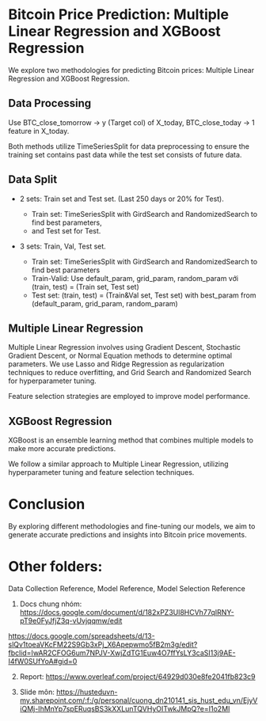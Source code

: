 # Bitcoin Price Prediction: Multiple Linear Regression and XGBoost Regression
We explore two methodologies for predicting Bitcoin prices: Multiple Linear Regression and XGBoost Regression.

## Data Processing
Use BTC_close_tomorrow -> y (Target col) of X_today, BTC_close_today -> 1 feature in X_today.

Both methods utilize TimeSeriesSplit for data preprocessing to ensure the training set contains past data while the test set consists of future data. 

## Data Split
* 2 sets: Train set and Test set. (Last 250 days or 20% for Test). 
    - Train set: TimeSeriesSplit with GirdSearch and RandomizedSearch to find best parameters,
    - and Test set for Test. 

* 3 sets: Train, Val, Test set. 
    - Train set: TimeSeriesSplit with GirdSearch and RandomizedSearch to find best parameters
    - Train-Valid: Use default_param, grid_param, random_param với (train, test) = (Train set, Test set)
    - Test set: (train, test) = (Train&Val set, Test set) with best_param from (default_param, grid_param, random_param)

## Multiple Linear Regression

Multiple Linear Regression involves using Gradient Descent, Stochastic Gradient Descent, or Normal Equation methods to determine optimal parameters. We use Lasso and Ridge Regression as regularization techniques to reduce overfitting, and Grid Search and Randomized Search for hyperparameter tuning.

Feature selection strategies are employed to improve model performance.

## XGBoost Regression

XGBoost is an ensemble learning method that combines multiple models to make more accurate predictions. 

We follow a similar approach to Multiple Linear Regression, utilizing hyperparameter tuning and feature selection techniques.

# Conclusion
By exploring different methodologies and fine-tuning our models, we aim to generate accurate predictions and insights into Bitcoin price movements.

# Other folders: 
Data Collection Reference, Model Reference, Model Selection Reference

1. Docs chung nhóm: https://docs.google.com/document/d/182xPZ3Ul8HCVh77qIRNY-pT9e0FyJfjZ3q-vUvjqqmw/edit

https://docs.google.com/spreadsheets/d/13-slQv1toeaVKcFM22S9Gb3xPj_X6Apepwmo5fB2m3g/edit?fbclid=IwAR2CFOG6um7NPJV-XwjZdTG1Euw4O7ffYsLY3caSI13j9AE-I4fW0SUfYoA#gid=0

2. Report: https://www.overleaf.com/project/64929d030e8fe2041fb823c9

3. Slide môn: https://husteduvn-my.sharepoint.com/:f:/g/personal/cuong_dn210141_sis_hust_edu_vn/EjyViQMj-IhMnYp7spERuqsBS3kXXLunTQVHyOITwkJMpQ?e=I1o2MI

